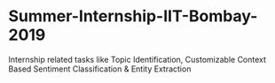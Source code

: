 # Summer-Internship-IIT-Bombay-2019
Internship related tasks like Topic Identification, Customizable Context Based Sentiment Classification &amp; Entity Extraction
